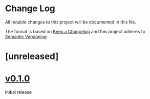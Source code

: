 Change Log
=======

All notable changes to this project will be documented in this file.

The format is based on [Keep a Changelog](http://keepachangelog.com/)
and this project adheres to [Semantic Versioning](http://semver.org/).

# [unreleased]

# [v0.1.0]

Initial release

[v0.1.0]: https://egit.irs.uni-stuttgart.de/rust/raw-slicee/releases/tag/v0.1.0
